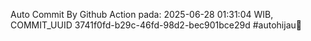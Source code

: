 Auto Commit By Github Action pada: 2025-06-28 01:31:04 WIB, COMMIT_UUID 3741f0fd-b29c-46fd-98d2-bec901bce29d #autohijau🗿
